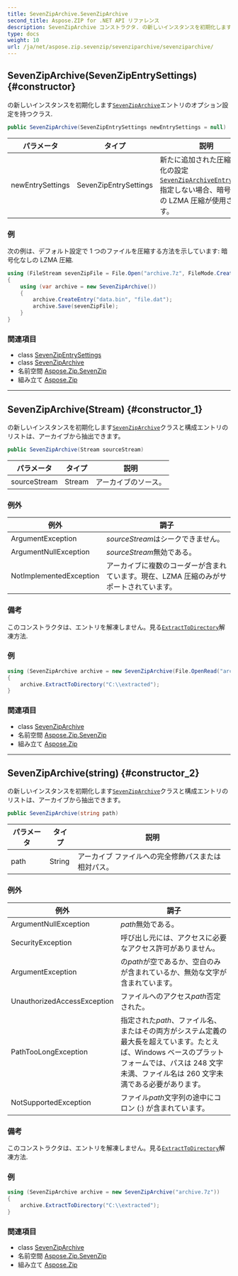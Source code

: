 ```yaml
---
title: SevenZipArchive.SevenZipArchive
second_title: Aspose.ZIP for .NET API リファレンス
description: SevenZipArchive コンストラクタ. の新しいインスタンスを初期化しますSevenZipArchiveエントリのオプション設定を持つクラス.
type: docs
weight: 10
url: /ja/net/aspose.zip.sevenzip/sevenziparchive/sevenziparchive/
---
```

## SevenZipArchive(SevenZipEntrySettings) {#constructor}

の新しいインスタンスを初期化します[`SevenZipArchive`](../)エントリのオプション設定を持つクラス.

```csharp
public SevenZipArchive(SevenZipEntrySettings newEntrySettings = null)
```

| パラメータ | タイプ | 説明 |
| --- | --- | --- |
| newEntrySettings | SevenZipEntrySettings | 新たに追加された圧縮と暗号化の設定[`SevenZipArchiveEntry`](../../sevenziparchiveentry/)items. 指定しない場合、暗号化なしの LZMA 圧縮が使用されます。 |

### 例

次の例は、デフォルト設定で 1 つのファイルを圧縮する方法を示しています: 暗号化なしの LZMA 圧縮.

```csharp
using (FileStream sevenZipFile = File.Open("archive.7z", FileMode.Create))
{
    using (var archive = new SevenZipArchive())
    {
        archive.CreateEntry("data.bin", "file.dat");
        archive.Save(sevenZipFile);
    }
}
```

### 関連項目

* class [SevenZipEntrySettings](../../../aspose.zip.saving/sevenzipentrysettings/)
* class [SevenZipArchive](../)
* 名前空間 [Aspose.Zip.SevenZip](../../sevenziparchive/)
* 組み立て [Aspose.Zip](../../../)

---

## SevenZipArchive(Stream) {#constructor_1}

の新しいインスタンスを初期化します[`SevenZipArchive`](../)クラスと構成エントリのリストは、アーカイブから抽出できます。

```csharp
public SevenZipArchive(Stream sourceStream)
```

| パラメータ | タイプ | 説明 |
| --- | --- | --- |
| sourceStream | Stream | アーカイブのソース。 |

### 例外

| 例外 | 調子 |
| --- | --- |
| ArgumentException | *sourceStream*はシークできません。 |
| ArgumentNullException | *sourceStream*無効である。 |
| NotImplementedException | アーカイブに複数のコーダーが含まれています。現在、LZMA 圧縮のみがサポートされています。 |

### 備考

このコンストラクタは、エントリを解凍しません。見る[`ExtractToDirectory`](../extracttodirectory/)解凍方法.

### 例

```csharp
using (SevenZipArchive archive = new SevenZipArchive(File.OpenRead("archive.7z")))
{
    archive.ExtractToDirectory("C:\\extracted");
}
```

### 関連項目

* class [SevenZipArchive](../)
* 名前空間 [Aspose.Zip.SevenZip](../../sevenziparchive/)
* 組み立て [Aspose.Zip](../../../)

---

## SevenZipArchive(string) {#constructor_2}

の新しいインスタンスを初期化します[`SevenZipArchive`](../)クラスと構成エントリのリストは、アーカイブから抽出できます。

```csharp
public SevenZipArchive(string path)
```

| パラメータ | タイプ | 説明 |
| --- | --- | --- |
| path | String | アーカイブ ファイルへの完全修飾パスまたは相対パス。 |

### 例外

| 例外 | 調子 |
| --- | --- |
| ArgumentNullException | *path*無効である。 |
| SecurityException | 呼び出し元には、アクセスに必要なアクセス許可がありません。 |
| ArgumentException | の*path*が空であるか、空白のみが含まれているか、無効な文字が含まれています。 |
| UnauthorizedAccessException | ファイルへのアクセス*path*否定された。 |
| PathTooLongException | 指定された*path*、ファイル名、またはその両方がシステム定義の最大長を超えています。たとえば、Windows ベースのプラットフォームでは、パスは 248 文字未満、ファイル名は 260 文字未満である必要があります。 |
| NotSupportedException | ファイル*path*文字列の途中にコロン (:) が含まれています。 |

### 備考

このコンストラクタは、エントリを解凍しません。見る[`ExtractToDirectory`](../extracttodirectory/)解凍方法.

### 例

```csharp
using (SevenZipArchive archive = new SevenZipArchive("archive.7z"))
{
    archive.ExtractToDirectory("C:\\extracted");
}
```

### 関連項目

* class [SevenZipArchive](../)
* 名前空間 [Aspose.Zip.SevenZip](../../sevenziparchive/)
* 組み立て [Aspose.Zip](../../../)


